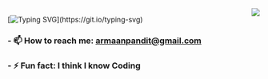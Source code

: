 <img align="right" src="https://visitor-badge.laobi.icu/badge?page_id=anshuljain8110.anshuljain8110" />

[![Typing SVG](https://readme-typing-svg.demolab.com?font=Poppins&weight=600&size=30&letterSpacing=2&pause=1000&color=F7F7F7&vCenter=true&random=false&width=435&lines=Hii+there+%F0%9F%91%8B!;I+am+Anshul+Jain.;Your+friendly+coder.;MERN+stack+magician.)](https://git.io/typing-svg)
<!--
- 🔭 I’m currently working on ...
- 🌱 I’m currently learning ...
- 👯 I’m looking to collaborate on ...
- 🤔 I’m looking for help with ...
- 💬 Ask me about ...
-->
### - 📫 How to reach me: **armaanpandit@gmail.com**
### - ⚡ Fun fact: I think I know Coding
